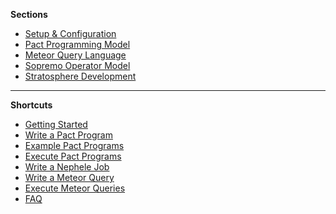 **Sections**

-   [Setup &
    Configuration](setupandconfig.html "wiki:setupandconfig")
-   [Pact Programming
    Model](pactprogrammingmodel.html "wiki:pactprogrammingmodel")
-   [Meteor Query
    Language](meteorql.html "wiki:meteorql")
-   [Sopremo Operator
    Model](sopremoopmod.html "wiki:sopremoopmod")
-   [Stratosphere
    Development](stratospheredev.html "wiki:stratospheredev")

* * * * *

**Shortcuts**

-   [Getting
    Started](gettingstarted.html "wiki:gettingstarted")
-   [Write a Pact
    Program](writepactprogram.html "wiki:writepactprogram")
-   [Example Pact
    Programs](pactexamples.html "wiki:pactexamples")
-   [Execute Pact
    Programs](executepactprogram.html "wiki:executepactprogram")
-   [Write a Nephele
    Job](writingnehelejobs.html "wiki:writingnehelejobs")
-   [Write a Meteor
    Query](meteorquery.html "wiki:meteorquery")
-   [Execute Meteor
    Queries](meteorexecution.html "wiki:meteorexecution")
-   [FAQ](faq.html "wiki:faq")

